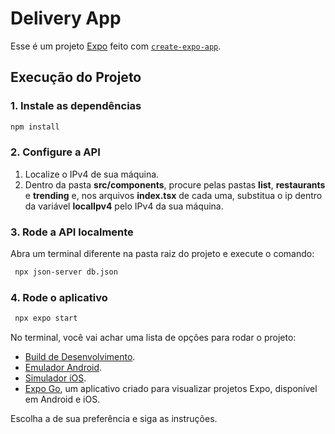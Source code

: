 # Delivery App

Esse é um projeto [Expo](https://expo.dev) feito com [`create-expo-app`](https://www.npmjs.com/package/create-expo-app).

## Execução do Projeto

### 1. Instale as dependências

```bash
npm install
```

### 2. Configure a API

1. Localize o IPv4 de sua máquina.
2. Dentro da pasta **src/components**, procure pelas pastas **list**, **restaurants** e **trending** e, nos arquivos **index.tsx** de cada uma, substitua o ip dentro da variável **localIpv4** pelo IPv4 da sua máquina.

### 3. Rode a API localmente

Abra um terminal diferente na pasta raiz do projeto e execute o comando:

```bash
 npx json-server db.json
```

### 4. Rode o aplicativo

```bash
 npx expo start
```

No terminal, você vai achar uma lista de opções para rodar o projeto:

- [Build de Desenvolvimento](https://docs.expo.dev/develop/development-builds/introduction/).
- [Emulador Android](https://docs.expo.dev/workflow/android-studio-emulator/).
- [Simulador iOS](https://docs.expo.dev/workflow/ios-simulator/).
- [Expo Go](https://expo.dev/go), um aplicativo criado para visualizar projetos Expo, disponível em Android e iOS.

Escolha a de sua preferência e siga as instruções.
